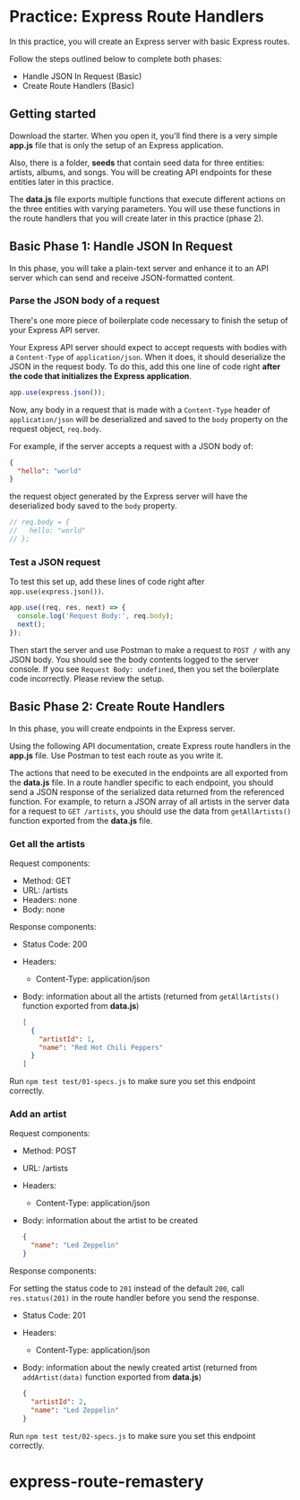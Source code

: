 # Practice: Express Route Handlers

In this practice, you will create an Express server with basic Express routes.

Follow the steps outlined below to complete both phases:

- Handle JSON In Request (Basic)
- Create Route Handlers (Basic)

## Getting started

Download the starter. When you open it, you'll find there is a very simple
__app.js__ file that is only the setup of an Express application.

Also, there is a folder, __seeds__ that contain seed data for three entities:
artists, albums, and songs. You will be creating API endpoints for these
entities later in this practice.

The __data.js__ file exports multiple functions that execute different
actions on the three entities with varying parameters. You will use these
functions in the route handlers that you will create later in this practice
(phase 2).

## Basic Phase 1: Handle JSON In Request

In this phase, you will take a plain-text server and enhance it to an API 
server which can send and receive JSON-formatted content.

### Parse the JSON body of a request

There's one more piece of boilerplate code necessary to finish the setup of
your Express API server.

Your Express API server should expect to accept requests with bodies with a
`Content-Type` of `application/json`. When it does, it should deserialize the
JSON in the request body. To do this, add this one line of code right **after
the code that initializes the Express application**.

```js
app.use(express.json());
```

Now, any body in a request that is made with a `Content-Type` header of
`application/json` will be deserialized and saved to the `body` property on the
request object, `req.body`.

For example, if the server accepts a request with a JSON body of:

```json
{
  "hello": "world"
}
```

the request object generated by the Express server will have the deserialized
body saved to the `body` property.

```js
// req.body = {
//   hello: "world"
// };
```

### Test a JSON request

To test this set up, add these lines of code right after
`app.use(express.json())`.

```js
app.use((req, res, next) => {
  console.log('Request Body:', req.body);
  next();
});
```

Then start the server and use Postman to make a request to `POST /` with any
JSON body. You should see the body contents logged to the server console. If you
see `Request Body: undefined`, then you set the boilerplate code incorrectly.
Please review the setup.

## Basic Phase 2: Create Route Handlers

In this phase, you will create endpoints in the Express server.

Using the following API documentation, create Express route handlers in the
__app.js__ file. Use Postman to test each route as you write it.

The actions that need to be executed in the endpoints are all exported from the
__data.js__ file. In a route handler specific to each endpoint, you should send
a JSON response of the serialized data returned from the referenced function.
For example, to return a JSON array of all artists in the server data for a
request to `GET /artists`, you should use the data from `getAllArtists()`
function exported from the __data.js__ file.

### Get all the artists

Request components:

- Method: GET
- URL: /artists
- Headers: none
- Body: none

Response components:

- Status Code: 200
- Headers:
  - Content-Type: application/json
- Body: information about all the artists
  (returned from `getAllArtists()` function exported from __data.js__)

  ```json
  [
    {
      "artistId": 1,
      "name": "Red Hot Chili Peppers"
    }
  ]
  ```

Run `npm test test/01-specs.js` to make sure you set this endpoint correctly.

### Add an artist

Request components:

- Method: POST
- URL: /artists
- Headers:
  - Content-Type: application/json
- Body: information about the artist to be created

  ```json
  {
    "name": "Led Zeppelin"
  }
  ```

Response components:

For setting the status code to `201` instead of the default `200`, call
`res.status(201)` in the route handler before you send the response.

- Status Code: 201
- Headers:
  - Content-Type: application/json
- Body: information about the newly created artist
  (returned from `addArtist(data)` function exported from __data.js__)

  ```json
  {
    "artistId": 2,
    "name": "Led Zeppelin"
  }
  ```

Run `npm test test/02-specs.js` to make sure you set this endpoint correctly.
# express-route-remastery
